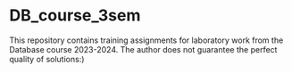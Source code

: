 # DB_course_3sem
This repository contains training assignments for laboratory work from the Database course 2023-2024.
The author does not guarantee the perfect quality of solutions:)
